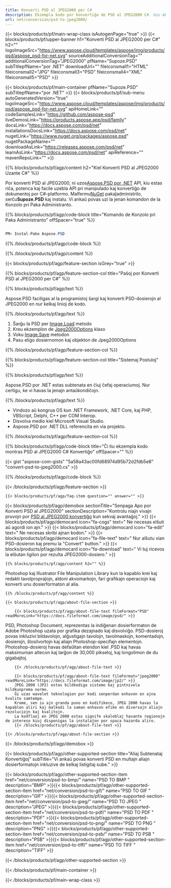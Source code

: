 ```yaml
---
title: Konverti PSD al JPEG2000 per C#
description: Ekzempla kodo por konvertiĝo de PSD al JPEG2000 C#. Uzu API-ekzemplan kodon por bataj PSD-dosieroj al JPEG2000-konverto ene de VB.NET, Asp.NET aŭ ajna aplikaĵo bazita en .NET.
url: net/conversion/psd-to-jpeg2000/
---
```


{{< blocks/products/pf/main-wrap-class isAutogenPage="true" >}}
{{< blocks/products/pf/upper-banner h1="Konverti PSD al JPEG2000 per C#" h2="" logoImageSrc="https://www.aspose.cloud/templates/aspose/img/products/psd/aspose_psd-for-net.svg" sourceAdditionalConversionTag="" additionalConversionTag="JPEG2000" pfName="Supoze.PSD" subTitlepfName="por .NET" downloadUrl="" fileiconsmall1="HTML" fileiconsmall2="JPG" fileiconsmall3="PSD" fileiconsmall4="XML" fileiconsmall5="PSD" >}}

{{< blocks/products/pf/main-container pfName="Supoze.PSD" subTitlepfName="por .NET" >}}
{{< blocks/products/pf/sub-menu autoGeneratedVersion="true" logoImageSrc="https://www.aspose.cloud/templates/aspose/img/products/psd/aspose_psd-for-net.svg" apiHomeLink="" codeSamplesLink="https://github.com/aspose-psd" liveDemosLink="https://products.aspose.app/psd/family" docsLink="https://docs.aspose.com/psd/net" installationsDocsLink="https://docs.aspose.com/psd/net" nugetLink="https://www.nuget.org/packages/aspose.psd" nugetPackageName="" downloadAsLink="https://releases.aspose.com/psd/net" learnAsLink="https://docs.aspose.com/psd/net" apiReference="" mavenRepoLink="" >}}

{{% blocks/products/pf/agp/content h2="Kiel Konverti PSD al JPEG2000 Uzante C#" %}}

Por konverti PSD al JPEG2000, ni uzos<a href="/psd/{{< lang-code >}}net">Aspose.PSD por .NET</a> API, kiu estas riĉa, potenca kaj facile uzebla API pri manipulado kaj konvertiĝo de dokumentoj por C#-platformo. Malfermu<a href="https://www.nuget.org/packages/aspose.psd">NuGet</a> pakaĵadministrilo, serĉu<b>Supoze.PSD</b> kaj instalu. Vi ankaŭ povas uzi la jenan komandon de la Konzolo pri Paka Administranto.

{{% blocks/products/pf/agp/code-block title="Komando de Konzolo pri Paka Administranto" offSpacer="true" %}}

```cs

PM> Instal-Pako Aspose.PSD

```

{{% /blocks/products/pf/agp/code-block %}}

{{% /blocks/products/pf/agp/content %}}

{{< blocks/products/pf/agp/feature-section isGrey="true" >}}

{{% blocks/products/pf/agp/feature-section-col title="Paŝoj por Konverti PSD al JPEG2000 per C#" %}}

{{% blocks/products/pf/agp/text %}}

 Aspose.PSD faciligas al la programistoj ŝargi kaj konverti PSD-dosierojn al JPEG2000 en nur kelkaj linioj de kodo.

{{% /blocks/products/pf/agp/text %}}

1. Ŝarĝu la PSD per [Image.Load](https://apireference.aspose.com/psd/net/aspose.psd/image/methods/load/index) metodo
1. Kreu ekzemplon de [Jpeg2000Options](https://apireference.aspose.com/psd/net/aspose.psd.imageoptions/jpeg2000options) klaso
1. Voku [Image.Save](https://apireference.aspose.com/psd/net/aspose.psd/image/methods/save/index) metodon
1. Pasu eligo dosiernomon kaj objekton de Jpeg2000Options

{{% /blocks/products/pf/agp/feature-section-col %}}

{{% blocks/products/pf/agp/feature-section-col title="Sistemaj Postuloj" %}}

{{% blocks/products/pf/agp/text %}}

 Aspose.PSD por .NET estas subtenata en ĉiuj ĉefaj operaciumoj. Nur certigu, ke vi havas la jenajn antaŭkondiĉojn.

{{% /blocks/products/pf/agp/text %}}

- Vindozo aŭ kongrua OS kun .NET Framework, .NET Core, kaj PHP, VBScript, Delphi, C++ per COM Interop.
- Disvolva medio kiel Microsoft Visual Studio.
- Aspose.PSD por .NET DLL referencita en via projekto.

{{% /blocks/products/pf/agp/feature-section-col %}}

{{% blocks/products/pf/agp/code-block title="Ĉi tiu ekzempla kodo montras PSD al JPEG2000 C# Konvertiĝo" offSpacer="" %}}

{{< gist "aspose-com-gists" "5a58a43ac00fd68974d95b72d2fdb5e8" "convert-psd-to-jpeg2000.cs" >}}

{{% /blocks/products/pf/agp/code-block %}}

{{< /blocks/products/pf/agp/feature-section >}}

    {{< blocks/products/pf/agp/faq-item question="" answer="" >}}
 

<!-- aboutfile Starts -->

{{< blocks/products/pf/agp/demobox sectionTitle="Senpaga Apo por Konverti PSD al JPEG2000" sectionDescription="Kontrolu niajn vivajn pruvojn por [PSD al JPEG2000 konvertiĝo](https://products.aspose.app/psd/conversion/psd-to-jpeg2000) kun sekvaj avantaĝoj." >}}
        {{< blocks/products/pf/agp/democard icon="fa-cogs" text=" Ne necesas elŝuti aŭ agordi ion ajn." >}}
        {{< blocks/products/pf/agp/democard icon="fa-edit" text=" Ne necesas skribi ajnan kodon." >}}
        {{< blocks/products/pf/agp/democard icon="fa-file-text" text=" Nur alŝutu vian PSD-dosieron kaj premu la \"Convert\" button." >}}
        {{< blocks/products/pf/agp/democard icon="fa-download" text=" Vi tuj ricevos la elŝutan ligilon por rezulta JPEG2000-dosiero." >}}

    {{% blocks/products/pf/agp/content h2="" %}}

Photoshop kaj Illustrator File Manipulation Library kun la kapablo krei kaj redakti tavolpropraĵojn, aldoni akvomarkojn, fari grafikajn operaciojn kaj konverti unu dosierformaton al alia.



    {{% /blocks/products/pf/agp/content %}}

    {{< blocks/products/pf/agp/about-file-section >}}

        {{< blocks/products/pf/agp/about-file-text fileFormat="PSD" readMoreLink="https://docs.fileformat.com/image/psd/" >}}
PSD, Photoshop Document, reprezentas la indiĝenan dosierformaton de Adobe Photoshop uzata por grafika dezajnado kaj disvolviĝo. PSD-dosieroj povas inkluzivi bildavolojn, alĝustigajn tavolojn, tavolmaskojn, komentadojn, dosierojn, ŝlosilvortojn kaj aliajn Photoshop-specifajn elementojn. Photoshop-dosieroj havas defaŭltan etendon kiel .PSD kaj havas maksimuman altecon kaj larĝon de 30,000 pikseloj, kaj longolimon de du gigabajtoj.

        {{< /blocks/products/pf/agp/about-file-text >}}
        
        {{< blocks/products/pf/agp/about-file-text fileFormat="jpeg2000" readMoreLink="https://docs.fileformat.com/image/jp2/" >}}
        JPEG 2000 (JP2) estas bildkodiga sistemo kaj pintnivela bildkunprema normo.
        Ĝi uzas wavelet teknologion por kodi senperdan enhavon en ajna kvalito samtempe.
        Krome, sen iu ajn granda puno en kodifikeco, JPEG 2000 havas la kapablon aliri kaj malkodi la saman enhavon efike en diversajn aliajn rezoluciojn kaj kvalitojn.
        La kodfluoj en JPEG 2000 estas signife skaleblaj havante regionojn de intereso kiuj disponigas la instalaĵon por spaca hazarda aliro.
        {{< /blocks/products/pf/agp/about-file-text >}}

    {{< /blocks/products/pf/agp/about-file-section >}}

{{< /blocks/products/pf/agp/demobox >}}

<!-- aboutfile Ends -->

{{< blocks/products/pf/agp/other-supported-section title="Aliaj Subtenataj Konvertiĝoj" subTitle="Vi ankaŭ povas konverti PSD en multajn aliajn dosierformatojn inkluzive de kelkaj listigitaj sube." >}}

{{< blocks/products/pf/agp/other-supported-section-item href="net/conversion/psd-to-bmp/" name="PSD TO BMP " description="BMP" >}}{{< blocks/products/pf/agp/other-supported-section-item href="net/conversion/psd-to-gif/" name="PSD TO GIF " description="GIF" >}}{{< blocks/products/pf/agp/other-supported-section-item href="net/conversion/psd-to-jpeg/" name="PSD TO JPEG " description="JPEG" >}}{{< blocks/products/pf/agp/other-supported-section-item href="net/conversion/psd-to-pdf/" name="PSD TO PDF " description="PDF" >}}{{< blocks/products/pf/agp/other-supported-section-item href="net/conversion/psd-to-png/" name="PSD TO PNG " description="PNG" >}}{{< blocks/products/pf/agp/other-supported-section-item href="net/conversion/psd-to-psb/" name="PSD TO PSB " description="PSB" >}}{{< blocks/products/pf/agp/other-supported-section-item href="net/conversion/psd-to-tiff/" name="PSD TO TIFF " description="TIFF" >}}

{{< /blocks/products/pf/agp/other-supported-section >}}

{{< /blocks/products/pf/main-container >}}
    
{{< /blocks/products/pf/main-wrap-class >}}

